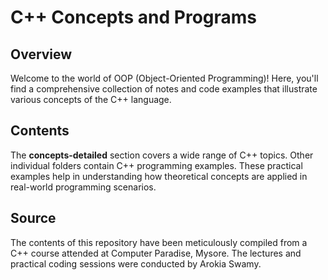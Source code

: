 # C++ Concepts and Programs

## Overview
Welcome to the world of OOP (Object-Oriented Programming)! Here, you'll find a comprehensive collection of notes and code examples that illustrate various concepts of the C++ language.

## Contents
The **concepts-detailed** section covers a wide range of C++ topics. Other individual folders contain C++ programming examples. These practical examples help in understanding how theoretical concepts are applied in real-world programming scenarios.

## Source
The contents of this repository have been meticulously compiled from a C++ course attended at Computer Paradise, Mysore. The lectures and practical coding sessions were conducted by Arokia Swamy.
